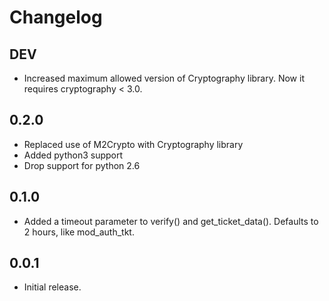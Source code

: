 # Changelog

## DEV

* Increased maximum allowed version of Cryptography library.
  Now it requires cryptography < 3.0.

## 0.2.0

* Replaced use of M2Crypto with Cryptography library
* Added python3 support
* Drop support for python 2.6

## 0.1.0

* Added a timeout parameter to verify() and get_ticket_data(). Defaults
  to 2 hours, like mod_auth_tkt.

## 0.0.1

* Initial release.
